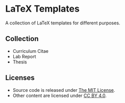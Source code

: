 LaTeX Templates
====
A collection of LaTeX templates for different purposes.   

Collection
----
* Curriculum Citae
* Lab Report
* Thesis

Licenses
----
* Source code is released under [The MIT License](https://mit-license.org/).
* Other content are licensed under [CC BY 4.0](https://creativecommons.org/licenses/by/4.0/).
